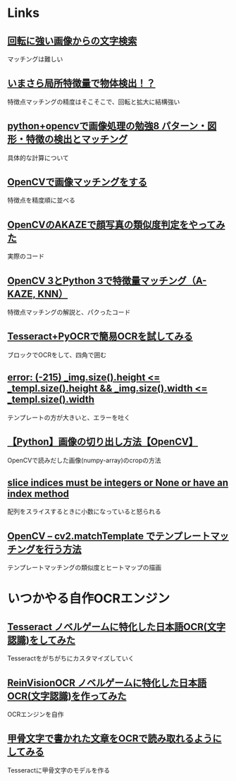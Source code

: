 # Links

## [回転に強い画像からの文字検索](https://nehori.com/nikki/2021/04/01/post-27888/)

マッチングは難しい

## [いまさら局所特徴量で物体検出！？](https://qiita.com/hmichu/items/f5f1c778a155c7c414fd)

特徴点マッチングの精度はそこそこで、回転と拡大に結構強い

## [python+opencvで画像処理の勉強8 パターン・図形・特徴の検出とマッチング](https://qiita.com/tanaka_benkyo/items/f65ffabc32538020ba20)

具体的な計算について

## [OpenCVで画像マッチングをする](https://wonderfuru.com/opencv%E3%81%A7%E7%94%BB%E5%83%8F%E3%83%9E%E3%83%83%E3%83%81%E3%83%B3%E3%82%B0%E3%82%92%E3%81%99%E3%82%8B/)

特徴点を精度順に並べる

## [OpenCVのAKAZEで顔写真の類似度判定をやってみた](https://www.pc-koubou.jp/magazine/43855)

実際のコード

## [OpenCV 3とPython 3で特徴量マッチング（A-KAZE, KNN）](https://qiita.com/hitomatagi/items/caac014b7ab246faf6b1)

特徴点マッチングの解説と、パクったコード

## [Tesseract+PyOCRで簡易OCRを試してみる](https://qiita.com/nabechi6011/items/3a367ca94dbd208efcc7)

ブロックでOCRをして、四角で囲む

## [error: (-215) _img.size().height <= _templ.size().height && _img.size().width <= _templ.size().width](https://teratail.com/questions/211091)

テンプレートの方が大きいと、エラーを吐く

## [【Python】画像の切り出し方法【OpenCV】](https://qiita.com/ikanamazu/items/d752225a0a9834ce0d41)

OpenCVで読みだした画像(numpy-array)のcropの方法

## [slice indices must be integers or None or have an __index__ method](https://qiita.com/shizen-shin/items/2bf7bd9f0f5f83c0a93e)

配列をスライスするときに小数になっていると怒られる

## [OpenCV – cv2.matchTemplate でテンプレートマッチングを行う方法](https://pystyle.info/opencv-template-matching/)

テンプレートマッチングの類似度とヒートマップの描画

# いつかやる自作OCRエンジン

## [Tesseract ノベルゲームに特化した日本語OCR(文字認識)をしてみた](https://tech.spark-creative.co.jp/entry/2022/07/29/140203)

Tesseractをがちがちにカスタマイズしていく

## [ReinVisionOCR ノベルゲームに特化した日本語OCR(文字認識)を作ってみた](https://tech.spark-creative.co.jp/entry/2023/02/27/104132)

OCRエンジンを自作

## [甲骨文字で書かれた文章をOCRで読み取れるようにしてみる](https://www.tdi.co.jp/miso/tesseract-ocr)

Tesseractに甲骨文字のモデルを作る
